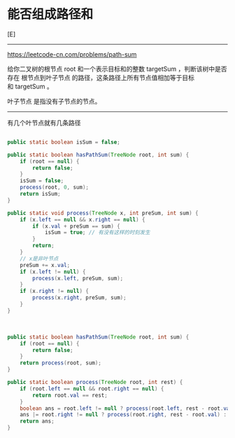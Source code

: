 # 能否组成路径和
[E]

---

https://leetcode-cn.com/problems/path-sum

给你二叉树的根节点 root 和一个表示目标和的整数 targetSum ，判断该树中是否存在 根节点到叶子节点 的路径，这条路径上所有节点值相加等于目标和 targetSum 。

叶子节点 是指没有子节点的节点。

---

有几个叶节点就有几条路径

```java

public static boolean isSum = false;

public static boolean hasPathSum(TreeNode root, int sum) {
    if (root == null) {
        return false;
    }
    isSum = false;
    process(root, 0, sum);
    return isSum;
}

public static void process(TreeNode x, int preSum, int sum) {
    if (x.left == null && x.right == null) {
        if (x.val + preSum == sum) {
            isSum = true; // 有没有这样的时刻发生
        }
        return;
    }
    // x是非叶节点
    preSum += x.val;
    if (x.left != null) {
        process(x.left, preSum, sum);
    }
    if (x.right != null) {
        process(x.right, preSum, sum);
    }
}

```

<br>


```java
public static boolean hasPathSum(TreeNode root, int sum) {
    if (root == null) {
        return false;
    }
    return process(root, sum);
}

public static boolean process(TreeNode root, int rest) {
    if (root.left == null && root.right == null) {
        return root.val == rest;
    }
    boolean ans = root.left != null ? process(root.left, rest - root.val) : false;
    ans |= root.right != null ? process(root.right, rest - root.val) : false;
    return ans;
}

```